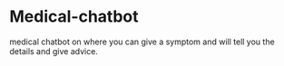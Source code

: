 # Medical-chatbot
medical chatbot on where you can give a symptom  and will tell you the details and give advice.

